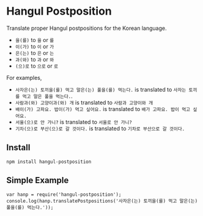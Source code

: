 # Hangul Postposition

Translate proper Hangul postpositions for the Korean language.

* `을(를)` to `을` or `를`
* `이(가)` to `이` or `가`
* `은(는)` to `은` or `는`
* `과(와)` to `과` or `와`
* `(으)로` to `으로` or `로`

For examples,

* `사자은(는) 토끼을(를) 먹고 말은(는) 풀을(를) 먹는다.` is translated to `사자는 토끼를 먹고 말은 풀을 먹는다.`.
* `사람과(와) 고양이과(와) 개` is translated to `사람과 고양이와 개`
* `배이(가) 고파요. 밥이(가) 먹고 싶어요.` is translated to `배가 고파요. 밥이 먹고 싶어요.`
* `서울(으)로 안 가니?` is translated to `서울로 안 가니?`
* `기차(으)로 부산(으)로 갈 것이다.` is translated to `기차로 부산으로 갈 것이다.`

## Install
	npm install hangul-postposition

## Simple Example
	var hanp = require('hangul-postposition');
	console.log(hanp.translatePostpositions('사자은(는) 토끼을(를) 먹고 말은(는) 풀을(를) 먹는다.'));

